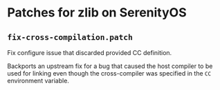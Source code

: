 # Patches for zlib on SerenityOS

## `fix-cross-compilation.patch`

Fix configure issue that discarded provided CC definition.

Backports an upstream fix for a bug that caused the host compiler to be
used for linking even though the cross-compiler was specified in the
`CC` environment variable.

